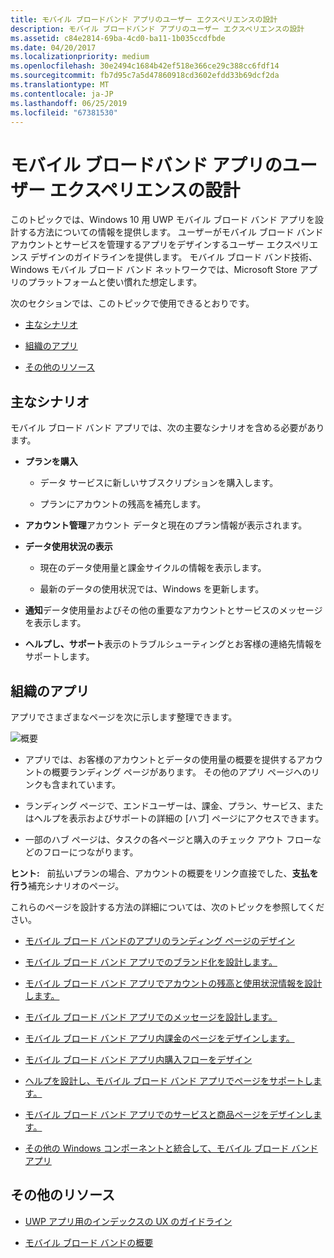 ```yaml
---
title: モバイル ブロードバンド アプリのユーザー エクスペリエンスの設計
description: モバイル ブロードバンド アプリのユーザー エクスペリエンスの設計
ms.assetid: c84e2814-69ba-4cd0-ba11-1b035ccdfbde
ms.date: 04/20/2017
ms.localizationpriority: medium
ms.openlocfilehash: 30e2494c1684b42ef518e366ce29c388cc6fdf14
ms.sourcegitcommit: fb7d95c7a5d47860918cd3602efdd33b69dcf2da
ms.translationtype: MT
ms.contentlocale: ja-JP
ms.lasthandoff: 06/25/2019
ms.locfileid: "67381530"
---
```

# <a name="designing-the-user-experience-of-a-mobile-broadband-app"></a>モバイル ブロードバンド アプリのユーザー エクスペリエンスの設計


このトピックでは、Windows 10 用 UWP モバイル ブロード バンド アプリを設計する方法についての情報を提供します。 ユーザーがモバイル ブロード バンド アカウントとサービスを管理するアプリをデザインするユーザー エクスペリエンス デザインのガイドラインを提供します。 モバイル ブロード バンド技術、Windows モバイル ブロード バンド ネットワークでは、Microsoft Store アプリのプラットフォームと使い慣れた想定します。

次のセクションでは、このトピックで使用できるとおりです。

-   [主なシナリオ](#keyui)

-   [組織のアプリ](#apporg)

-   [その他のリソース](#resources)

## <a name="span-idkeyuispanspan-idkeyuispankey-scenarios"></a><span id="keyui"></span><span id="KEYUI"></span>主なシナリオ


モバイル ブロード バンド アプリでは、次の主要なシナリオを含める必要があります。

-   **プランを購入**

    -   データ サービスに新しいサブスクリプションを購入します。

    -   プランにアカウントの残高を補充します。

-   **アカウント管理**アカウント データと現在のプラン情報が表示されます。

-   **データ使用状況の表示**

    -   現在のデータ使用量と課金サイクルの情報を表示します。

    -   最新のデータの使用状況では、Windows を更新します。

-   **通知**データ使用量およびその他の重要なアカウントとサービスのメッセージを表示します。

-   **ヘルプし、サポート**表示のトラブルシューティングとお客様の連絡先情報をサポートします。

## <a name="span-idapporgspanspan-idapporgspanapp-organization"></a><span id="apporg"></span><span id="APPORG"></span>組織のアプリ


アプリでさまざまなページを次に示します整理できます。

![概要](images/mb-fig1-overview-uwp-device-app.png)

-   アプリでは、お客様のアカウントとデータの使用量の概要を提供するアカウントの概要ランディング ページがあります。 その他のアプリ ページへのリンクも含まれています。

-   ランディング ページで、エンドユーザーは、課金、プラン、サービス、またはヘルプを表示およびサポートの詳細の [ハブ] ページにアクセスできます。

-   一部のハブ ページは、タスクの各ページと購入のチェック アウト フローなどのフローにつながります。

**ヒント:**   前払いプランの場合、アカウントの概要をリンク直接でした、**支払を行う**補充シナリオのページ。

 

これらのページを設計する方法の詳細については、次のトピックを参照してください。

-   [モバイル ブロード バンドのアプリのランディング ページのデザイン](design-the-landing-page-of-a-mobile-broadband-app.md)

-   [モバイル ブロード バンド アプリでのブランド化を設計します。](design-branding-in-a-mobile-broadband-app.md)

-   [モバイル ブロード バンド アプリでアカウントの残高と使用状況情報を設計します。](design-account-balance-and-usage-info-in-a-mobile-broadband-app.md)

-   [モバイル ブロード バンド アプリでのメッセージを設計します。](design-messages-in-a-mobile-broadband-app.md)

-   [モバイル ブロード バンド アプリ内課金のページをデザインします。](design-billing-pages-in-a-mobile-broadband-app.md)

-   [モバイル ブロード バンド アプリ内購入フローをデザイン](design-purchase-flows-in-a-mobile-broadband-app.md)

-   [ヘルプを設計し、モバイル ブロード バンド アプリでページをサポートします。](design-help-and-support-pages-in-a-mobile-broadband-app.md)

-   [モバイル ブロード バンド アプリでのサービスと商品ページをデザインします。](design-services-and-goods-pages-in-a-mobile-broadband-app.md)

-   [その他の Windows コンポーネントと統合して、モバイル ブロード バンド アプリ](integrate-a-mobile-broadband-app-with-other-windows-components.md)

## <a name="span-idresourcesspanspan-idresourcesspanadditional-resources"></a><span id="resources"></span><span id="RESOURCES"></span>その他のリソース


-   [UWP アプリ用のインデックスの UX のガイドライン](https://developer.microsoft.com/windows/apps/design)

-   [モバイル ブロード バンドの概要](overview-of-mobile-broadband.md)

 

 





